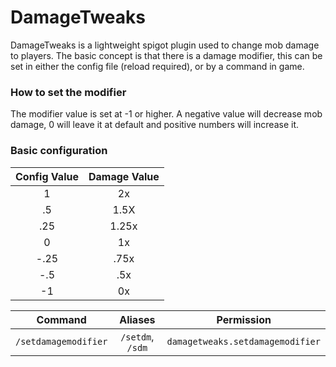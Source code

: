 # DamageTweaks
DamageTweaks is a lightweight spigot plugin used
to change mob damage to players. The basic concept
is that there is a damage modifier, this can be set
in either the config file (reload required), or by
a command in game.

### How to set the modifier
The modifier value is set at -1 or higher. A negative
value will decrease mob damage, 0 will leave it at
default and positive numbers will increase it.

### Basic configuration
| Config Value | Damage Value |
|:------------:|:------------:|
|1             |2x            | 
|.5            |1.5X          |
|.25           |1.25x         |
|0             |1x            |
|-.25          |.75x          |
|-.5           |.5x           |
|-1            |0x            | 

| Command | Aliases | Permission |
|:-------:|:-------:|:----------:|
|`/setdamagemodifier` |`/setdm`, `/sdm`|`damagetweaks.setdamagemodifier`|
